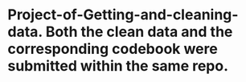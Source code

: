 # Project-of-Getting-and-cleaning-data. Both the clean data and the corresponding codebook were submitted within the same repo.
